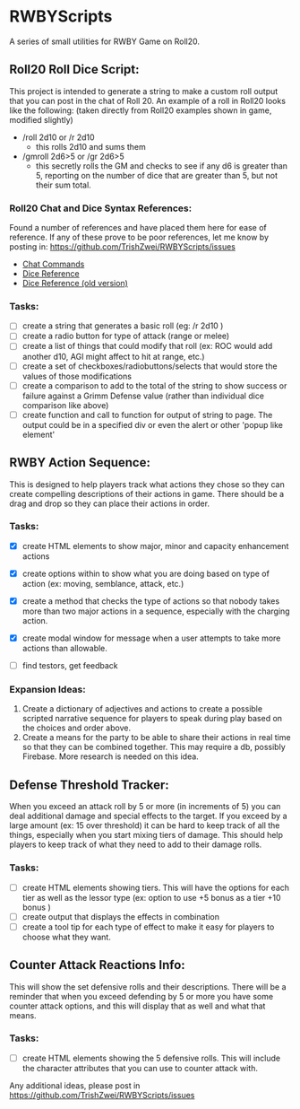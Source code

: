 # RWBYScripts
 A series of small utilities for RWBY Game on Roll20.

## Roll20 Roll Dice Script:
This project is intended to generate a string to make a custom roll output that you can post in the chat of Roll 20. 
An example of a roll in Roll20 looks like the following: \(taken directly from Roll20 examples shown in game, modified slightly\) 

* /roll 2d10 or /r 2d10
    * this rolls 2d10 and sums them
* /gmroll 2d6>5 or /gr 2d6>5
    * this secretly rolls the GM and checks to see if any d6 is greater than 5, reporting on the number of dice that are greater than 5, but not their sum total.

### Roll20 Chat and Dice Syntax References:
Found a number of references and have placed them here for ease of reference. If any of these prove to be poor references, let me know by posting in: https://github.com/TrishZwei/RWBYScripts/issues

* [Chat Commands](https://wiki.roll20.net/Complete_Guide_to_Macros_%26_Rolls#Chat_Commands) 
* [Dice Reference](https://help.roll20.net/hc/en-us/articles/360037773133-Dice-Reference)
* [Dice Reference \(old version\)](https://wiki.roll20.net/Complete_Guide_to_Macros_%26_Rolls#Dice_Syntax)

### Tasks: 
- [ ] create a string that generates a basic roll \(eg: /r 2d10 \)
- [ ] create a radio button for type of attack \(range or melee\) 
- [ ] create a list of things that could modify that roll \(ex: ROC would add another d10, AGI might affect to hit at range, etc.\)
- [ ] create a set of checkboxes/radiobuttons/selects that would store the values of those modifications
- [ ] create a comparison to add to the total of the string to show success or failure against a Grimm Defense value \(rather than individual dice comparison like above\)
- [ ] create function and call to function for output of string to page. The output could be in a specified div or even the alert or other 'popup like element'

## RWBY Action Sequence:
This is designed to help players track what actions they chose so they can create compelling descriptions of their actions in game. There should be a drag and drop so they can place their actions in order.

### Tasks: 
- [x] create HTML elements to show major, minor and capacity enhancement actions 
- [x] create options within to show what you are doing based on type of action \(ex: moving, semblance, attack, etc.\)
- [x] create a method that checks the type of actions so that nobody takes more than two major actions in a sequence, especially with the charging action.
- [x] create modal window for message when a user attempts to take more actions than allowable.
- [ ] find testors, get feedback


### Expansion Ideas:
1. Create a dictionary of adjectives and actions to create a possible scripted narrative sequence for players to speak during play based on the choices and order above.
2. Create a means for the party to be able to share their actions in real time so that they can be combined together. This may require a db, possibly Firebase. More research is needed on this idea.

## Defense Threshold Tracker:
When you exceed an attack roll by 5 or more \(in increments of 5\) you can deal additional damage and special effects to the target. If you exceed by a large amount \(ex: 15 over threshold\) it can be hard to keep track of all the things, especially when you start mixing tiers of damage. This should help players to keep track of what they need to add to their damage rolls.

### Tasks: 
- [ ] create HTML elements showing tiers. This will have the options for each tier as well as the lessor type \(ex: option to use +5 bonus as a tier +10 bonus \)
- [ ] create output that displays the effects in combination
- [ ] create a tool tip for each type of effect to make it easy for players to choose what they want.

## Counter Attack Reactions Info:
This will show the set defensive rolls and their descriptions. There will be a reminder that when you exceed defending by 5 or more you have some counter attack options, and this will display that as well and what that means. 
### Tasks: 
- [ ] create HTML elements showing the 5 defensive rolls. This will include the character attributes that you can use to counter attack with. 


Any additional ideas, please post in https://github.com/TrishZwei/RWBYScripts/issues 



